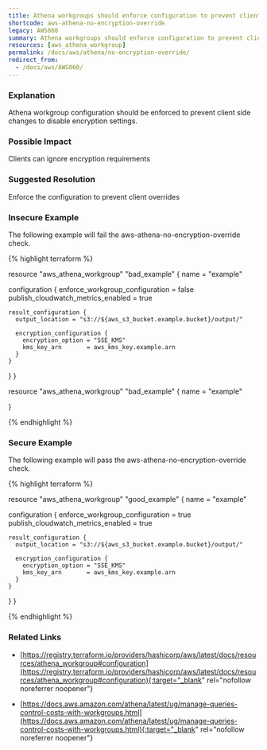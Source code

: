 ```yaml
---
title: Athena workgroups should enforce configuration to prevent client disabling encryption
shortcode: aws-athena-no-encryption-override
legacy: AWS060
summary: Athena workgroups should enforce configuration to prevent client disabling encryption 
resources: [aws_athena_workgroup] 
permalink: /docs/aws/athena/no-encryption-override/
redirect_from: 
  - /docs/aws/AWS060/
---
```


### Explanation


Athena workgroup configuration should be enforced to prevent client side changes to disable encryption settings.


### Possible Impact
Clients can ignore encryption requirements

### Suggested Resolution
Enforce the configuration to prevent client overrides


### Insecure Example

The following example will fail the aws-athena-no-encryption-override check.

{% highlight terraform %}

resource "aws_athena_workgroup" "bad_example" {
  name = "example"

  configuration {
    enforce_workgroup_configuration    = false
    publish_cloudwatch_metrics_enabled = true

    result_configuration {
      output_location = "s3://${aws_s3_bucket.example.bucket}/output/"

      encryption_configuration {
        encryption_option = "SSE_KMS"
        kms_key_arn       = aws_kms_key.example.arn
      }
    }
  }
}

resource "aws_athena_workgroup" "bad_example" {
  name = "example"

}

{% endhighlight %}



### Secure Example

The following example will pass the aws-athena-no-encryption-override check.

{% highlight terraform %}

resource "aws_athena_workgroup" "good_example" {
  name = "example"

  configuration {
    enforce_workgroup_configuration    = true
    publish_cloudwatch_metrics_enabled = true

    result_configuration {
      output_location = "s3://${aws_s3_bucket.example.bucket}/output/"

      encryption_configuration {
        encryption_option = "SSE_KMS"
        kms_key_arn       = aws_kms_key.example.arn
      }
    }
  }
}

{% endhighlight %}



### Related Links


- [https://registry.terraform.io/providers/hashicorp/aws/latest/docs/resources/athena_workgroup#configuration](https://registry.terraform.io/providers/hashicorp/aws/latest/docs/resources/athena_workgroup#configuration){:target="_blank" rel="nofollow noreferrer noopener"}

- [https://docs.aws.amazon.com/athena/latest/ug/manage-queries-control-costs-with-workgroups.html](https://docs.aws.amazon.com/athena/latest/ug/manage-queries-control-costs-with-workgroups.html){:target="_blank" rel="nofollow noreferrer noopener"}


